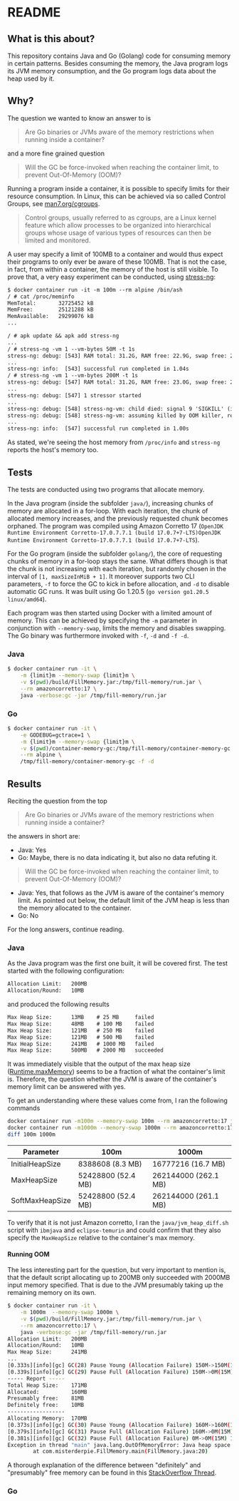 # README

## What is this about?

This repository contains Java and Go (Golang) code for consuming memory in certain patterns.
Besides consuming the memory, the Java program logs its JVM memory consumption, and the
Go program logs data about the heap used by it.

## Why?

The question we wanted to know an answer to is

> Are Go binaries or JVMs aware of the memory restrictions when running inside a container?

and a more fine grained question

> Will the GC be force-invoked when reaching the container limit, to prevent Out-Of-Memory (OOM)?

Running a program inside a container, it is possible to specify limits for their resource consumption.
In Linux, this can be achieved via so called Control Groups, see [man7.org/cgroups](https://man7.org/linux/man-pages/man7/cgroups.7.html).

> Control groups, usually referred to as cgroups, are a Linux
kernel feature which allow processes to be organized into
hierarchical groups whose usage of various types of resources can
then be limited and monitored.

A user may specify a limit of 100MB to a container and would thus expect their programs to only ever be aware of these 100MB.
That is not the case, in fact, from within a container, the memory of the host is still visible.
To prove that, a very easy experiment can be conducted, using [stress-ng](https://manpages.ubuntu.com/manpages/xenial/man1/stress-ng.1.html):

```txt
$ docker container run -it -m 100m --rm alpine /bin/ash
/ # cat /proc/meminfo
MemTotal:       32725452 kB
MemFree:        25121288 kB
MemAvailable:   29299076 kB
...

/ # apk update && apk add stress-ng
...
/ # stress-ng -vm 1 --vm-bytes 50M -t 1s
stress-ng: debug: [543] RAM total: 31.2G, RAM free: 22.9G, swap free: 2.0G
...
stress-ng: info:  [543] successful run completed in 1.04s
/ # stress-ng -vm 1 --vm-bytes 200M -t 1s
stress-ng: debug: [547] RAM total: 31.2G, RAM free: 23.0G, swap free: 2.0G
...
stress-ng: debug: [547] 1 stressor started
...
stress-ng: debug: [548] stress-ng-vm: child died: signal 9 'SIGKILL' (instance 0)
stress-ng: debug: [548] stress-ng-vm: assuming killed by OOM killer, restarting again (instance 0)
...
stress-ng: info:  [547] successful run completed in 1.00s
```

As stated, we're seeing the host memory from `/proc/info` and `stress-ng` reports the host's memory too.

## Tests

The tests are conducted using two programs that allocate memory.

In the Java program (inside the subfolder `java/`), increasing chunks of memory are allocated in a for-loop.
With each iteration, the chunk of allocated memory increases, and the previously requested chunk becomes orphaned.
The program was compiled using Amazon Corretto 17 (`OpenJDK Runtime Environment Corretto-17.0.7.7.1 (build 17.0.7+7-LTS)OpenJDK Runtime Environment Corretto-17.0.7.7.1 (build 17.0.7+7-LTS`).

For the Go program (inside the subfolder `golang/`), the core of requesting chunks of memory in a for-loop stays the same.
What differs though is that the chunk is not increasing with each iteration, but randomly chosen in the interval of `[1, maxSizeInMiB + 1]`.
It moreover supports two CLI parameters, `-f` to force the GC to kick in before allocation, and `-d` to disable automatic GC runs.
It was built using Go 1.20.5 (`go version go1.20.5 linux/amd64`).

Each program was then started using Docker with a limited amount of memory.
This can be achieved by specifying the `-m` parameter in conjunction with `--memory-swap`, limits the memory and disables swapping.
The Go binary was furthermore invoked with `-f`, `-d` and `-f -d`.

### Java

```bash
$ docker container run -it \
    -m {limit}m --memory-swap {limit}m \
    -v $(pwd)/build/FillMemory.jar:/tmp/fill-memory/run.jar \
    --rm amazoncorretto:17 \
    java -verbose:gc -jar /tmp/fill-memory/run.jar
```

### Go

```bash
$ docker container run -it \
    -e GODEBUG=gctrace=1 \
    -m {limit}m --memory-swap {limit}m \
    -v $(pwd)/container-memory-gc:/tmp/fill-memory/container-memory-gc \
    --rm alpine \
    /tmp/fill-memory/container-memory-gc -f -d
```

## Results

Reciting the question from the top

> Are Go binaries or JVMs aware of the memory restrictions when running inside a container?

the answers in short are:

- Java: Yes
- Go: Maybe, there is no data indicating it, but also no data refuting it.

> Will the GC be force-invoked when reaching the container limit, to prevent Out-Of-Memory (OOM)?

- Java: Yes, that follows as the JVM is aware of the container's memory limit.
As pointed out below, the default limit of the JVM heap is less than the memory allocated to the container. 
- Go: No

For the long answers, continue reading.

### Java

As the Java program was the first one built, it will be covered first.
The test started with the following configuration:

```txt
Allocation Limit:   200MB
Allocation/Round:   10MB
```

and produced the following results

```txt
Max Heap Size:      13MB    # 25 MB     failed
Max Heap Size:      48MB    # 100 MB    failed
Max Heap Size:      121MB   # 250 MB    failed
Max Heap Size:      121MB   # 500 MB    failed
Max Heap Size:      241MB   # 1000 MB   failed
Max Heap Size:      500MB   # 2000 MB   succeeded
```

It was immediately visible that the output of the max heap size ([Runtime.maxMemory](https://docs.oracle.com/javase/8/docs/api/java/lang/Runtime.html#maxMemory--)) seems to be a fraction of what the container's limit is.
Therefore, the question whether the JVM is aware of the container's memory limit can be answered with yes.

To get an understanding where these values come from, I ran the following commands

```bash
docker container run -m100m --memory-swap 100m --rm amazoncorretto:17 java -XX:+PrintFlagsFinal -version | grep HeapSize > 100m
docker container run -m1000m --memory-swap 1000m --rm amazoncorretto:17 java -XX:+PrintFlagsFinal -version | grep HeapSize > 1000m
diff 100m 1000m
```

| Parameter       | 100m               | 1000m                |
|-----------------|--------------------|----------------------|
| InitialHeapSize | 8388608 (8.3 MB)   | 16777216 (16.7 MB)   |
| MaxHeapSize     | 52428800 (52.4 MB) | 262144000 (262.1 MB) |
| SoftMaxHeapSize | 52428800 (52.4 MB) | 262144000 (261.1 MB) |

To verify that it is not just Amazon corretto, I ran the `java/jvm_heap_diff.sh` script with `ibmjava` and `eclipse-temurin` and could confirm that they also specify the `MaxHeapSize` relative to the container's max memory.

#### Running OOM

The less interesting part for the question, but very important to mention is, that the default script allocating up to 200MB only succeeded with 2000MB input memory specified.
That is due to the JVM presumably taking up the remaining memory on its own. 

```bash
$ docker container run -it \
    -m 1000m  --memory-swap 1000m \
    -v $(pwd)/build/FillMemory.jar:/tmp/fill-memory/run.jar \
    --rm amazoncorretto:17 \
    java -verbose:gc -jar /tmp/fill-memory/run.jar
Allocation Limit:   200MB
Allocation/Round:   10MB
Max Heap Size:      241MB
...
[0.333s][info][gc] GC(28) Pause Young (Allocation Failure) 150M->150M(165M) 0.156ms
[0.339s][info][gc] GC(29) Pause Full (Allocation Failure) 150M->0M(15M) 5.930ms
----- Report -----
Total Heap Size:    171MB
Allocated:          160MB
Presumably free:    81MB
Definitely free:    10MB
------------------
Allocating Memory:  170MB
[0.373s][info][gc] GC(30) Pause Young (Allocation Failure) 160M->160M(171M) 0.148ms
[0.379s][info][gc] GC(31) Pause Full (Allocation Failure) 160M->0M(15M) 5.899ms
[0.381s][info][gc] GC(32) Pause Full (Allocation Failure) 0M->0M(15M) 1.291ms
Exception in thread "main" java.lang.OutOfMemoryError: Java heap space
        at com.misterderpie.FillMemory.main(FillMemory.java:20)
```

A thorough explanation of the difference between "definitely" and "presumably" free memory can be found in this [StackOverflow Thread](https://stackoverflow.com/questions/12807797/java-get-available-memory).

### Go

